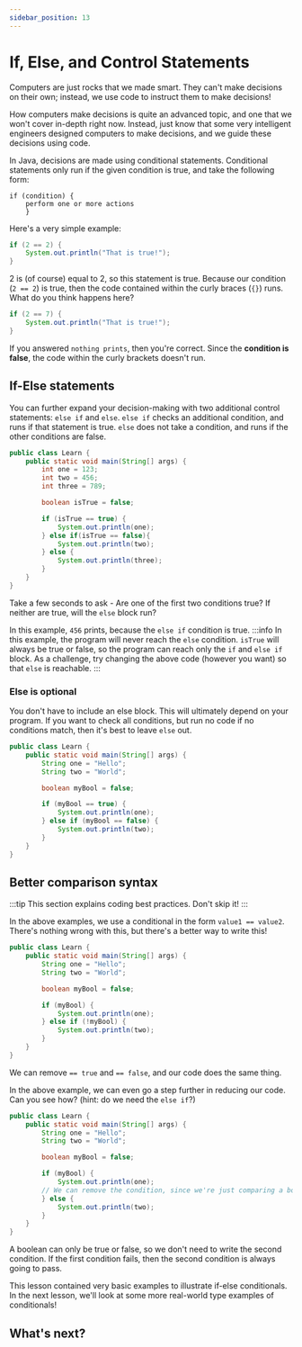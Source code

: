 ```yaml
---
sidebar_position: 13
---
```


# If, Else, and Control Statements 

Computers are just rocks that we made smart. They can't make decisions on their own; instead, we use code to instruct them to make decisions!

How computers make decisions is quite an advanced topic, and one that we won't cover in-depth right now. Instead, just know that some very intelligent engineers designed computers to make decisions, and we guide these decisions using code.

In Java, decisions are made using conditional statements. Conditional statements only run if the given condition is true, and take the following form:

```
if (condition) { 
    perform one or more actions
    }
```

Here's a very simple example:

```java
if (2 == 2) {
    System.out.println("That is true!");
}
```

2 is (of course) equal to 2, so this statement is true. Because our condition (`2 == 2`) is true, then the code contained within the curly braces (`{}`) runs. What do you think happens here?

```java
if (2 == 7) {
    System.out.println("That is true!");
}
```

If you answered `nothing prints`, then you're correct. Since the **condition is false**, the code within the curly brackets doesn't run.

## If-Else statements

You can further expand your decision-making with two additional control statements: `else if` and `else`. `else if` checks an additional condition, and runs if that statement is true. `else` does not take a condition, and runs if the other conditions are false.

```java
public class Learn {
    public static void main(String[] args) {
        int one = 123;
        int two = 456;
        int three = 789;

        boolean isTrue = false;

        if (isTrue == true) {
            System.out.println(one);
        } else if(isTrue == false){
            System.out.println(two);
        } else {
            System.out.println(three);
        }
    }
}
```

Take a few seconds to ask - Are one of the first two conditions true? If neither are true, will the `else` block run?

In this example, `456` prints, because the `else if` condition is true.
:::info
In this example, the program will never reach the `else` condition. `isTrue` will always be true or false, so the program can reach only the `if` and `else if` block.
As a challenge, try changing the above code (however you want) so that `else` is reachable.
:::

### Else is optional

You don't have to include an else block. This will ultimately depend on your program. If you want to check all conditions, but run no code if no conditions match, then it's best to leave `else` out.

```java
public class Learn {
    public static void main(String[] args) {
        String one = "Hello";
        String two = "World";

        boolean myBool = false;

        if (myBool == true) {
            System.out.println(one);
        } else if (myBool == false) {
            System.out.println(two);
        }
    }
}
```

## Better comparison syntax

:::tip
This section explains coding best practices. Don't skip it!
:::

In the above examples, we use a conditional in the form `value1 == value2`. There's nothing wrong with this, but there's a better way to write this!

```java
public class Learn {
    public static void main(String[] args) {
        String one = "Hello";
        String two = "World";

        boolean myBool = false;

        if (myBool) {
            System.out.println(one);
        } else if (!myBool) {
            System.out.println(two);
        }
    }
}
```

We can remove `== true` and `== false`, and our code does the same thing.

In the above example, we can even go a step further in reducing our code. Can you see how? (hint: do we need the `else if`?)

```java
public class Learn {
    public static void main(String[] args) {
        String one = "Hello";
        String two = "World";

        boolean myBool = false;

        if (myBool) {
            System.out.println(one);
        // We can remove the condition, since we're just comparing a boolean
        } else {
            System.out.println(two);
        }
    }
}
```

A boolean can only be true or false, so we don't need to write the second condition. If the first condition fails, then the second condition is always going to pass.

This lesson contained very basic examples to illustrate if-else conditionals. In the next lesson, we'll look at some more real-world type examples of conditionals!

## What's next?
